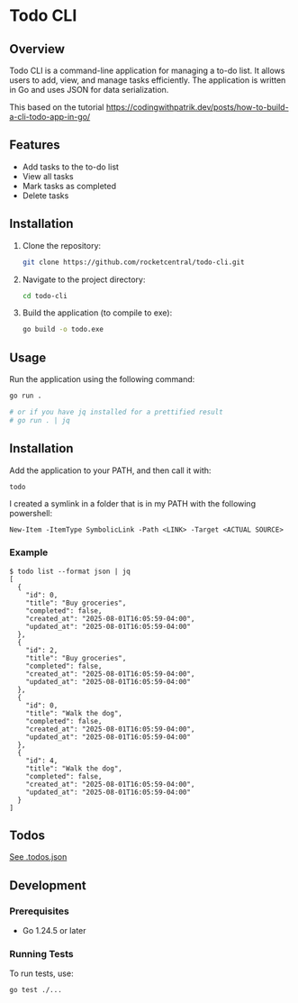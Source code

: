 # Todo CLI

## Overview
Todo CLI is a command-line application for managing a to-do list. It allows users to add, view, and manage tasks efficiently. The application is written in Go and uses JSON for data serialization.

This based on the tutorial https://codingwithpatrik.dev/posts/how-to-build-a-cli-todo-app-in-go/

## Features
- Add tasks to the to-do list
- View all tasks
- Mark tasks as completed
- Delete tasks

## Installation
1. Clone the repository:
   ```bash
   git clone https://github.com/rocketcentral/todo-cli.git
   ```
2. Navigate to the project directory:
   ```bash
   cd todo-cli
   ```
3. Build the application (to compile to exe):
   ```bash
   go build -o todo.exe
   ```

## Usage
Run the application using the following command:
```bash
go run .

# or if you have jq installed for a prettified result
# go run . | jq
```

## Installation
Add the application to your PATH, and then call it with:
```bash
todo
```

I created a symlink in a folder that is in my PATH with the following powershell:
```pwsh
New-Item -ItemType SymbolicLink -Path <LINK> -Target <ACTUAL SOURCE>
```

### Example
```pwsh
$ todo list --format json | jq
[
  {
    "id": 0,
    "title": "Buy groceries",
    "completed": false,
    "created_at": "2025-08-01T16:05:59-04:00",
    "updated_at": "2025-08-01T16:05:59-04:00"
  },
  {
    "id": 2,
    "title": "Buy groceries",
    "completed": false,
    "created_at": "2025-08-01T16:05:59-04:00",
    "updated_at": "2025-08-01T16:05:59-04:00"
  },
  {
    "id": 0,
    "title": "Walk the dog",
    "completed": false,
    "created_at": "2025-08-01T16:05:59-04:00",
    "updated_at": "2025-08-01T16:05:59-04:00"
  },
  {
    "id": 4,
    "title": "Walk the dog",
    "completed": false,
    "created_at": "2025-08-01T16:05:59-04:00",
    "updated_at": "2025-08-01T16:05:59-04:00"
  }
]
```

## Todos
[See .todos.json](./.todos.json)

## Development
### Prerequisites
- Go 1.24.5 or later

### Running Tests
To run tests, use:
```bash
go test ./...
```